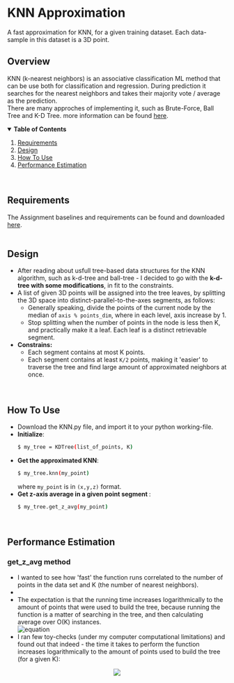 # KNN Approximation
A fast approximation for KNN, for a given training dataset. Each data-sample in this dataset is a 3D point.<br>

## Overview
KNN (k-nearest neighbors) is an associative classification ML method that can be use both for classification and regression. During prediction it searches for the nearest neighbors and takes their majority vote / average as the prediction.<br>
There are many approches of implementing it, such as Brute-Force, Ball Tree and K-D Tree. more information can be found [here](https://towardsdatascience.com/k-nearest-neighbors-computational-complexity-502d2c440d5).
<br>
<details open="open">
  <summary><strong>Table of Contents</strong></summary>
  <ol>
    <li><a href="#requirements">Requirements</a></li>
<!--     <li><a href="#do-it-yourself">Do It Yourself</a></li> -->
    <li><a href="#design">Design</a></li>
    <li><a href="#how-to-use">How To Use</a></li>
    <li><a href="#performance-estimation">Performance Estimation</a></li>

  </ol>
</details>
<br>

## Requirements
The Assignment baselines and requirements can be found and downloaded [here](https://github.com/OrenKov/k-nearest-neighbors-approximation/blob/main/KNN%20Approximation.docx).
<br>
<br>

## Design
* After reading about usfull tree-based data structures for the KNN algorithm, such as k-d-tree and ball-tree - I decided to go with the <strong>k-d-tree with some modifications</strong>, in fit to the constraints.
* A list of given 3D points will be assigned into the tree leaves, by splitting the 3D space into distinct-parallel-to-the-axes segments, as follows:
  *  Generally speaking, divide the points of the current node by the median of `axis % points_dim`, where in each level, axis increase by 1.
  *  Stop splitting when the number of points in the node is less then K, and practically make it a leaf. Each leaf is a distinct retrievable segment.
* <strong> Constrains: </strong>
  * Each segment contains at most K points.
  * Each segment contains at least `K/2` points, making it 'easier' to traverse the tree and find large amount of approximated neighbors at once. <br>
<br>

## How To Use
* Download the KNN.py file, and import it to your python working-file.
* <strong>Initialize</strong>:
    ```sh
    $ my_tree = KDTree(list_of_points, K)
    ```
* <strong>Get the approximated KNN</strong>:
    ```sh
    $ my_tree.knn(my_point)
    ```
    where `my_point` is in `(x,y,z)` format.
* <strong>Get z-axis average in a given point segment </strong>:
    ```sh
    $ my_tree.get_z_avg(my_point)
    ```
<br>

## Performance Estimation
### get_z_avg method
* I wanted to see how 'fast' the function runs correlated to the number of points in the data set and K (the number of nearest neighbors).
* 
* The expectation is that the running time increases logarithmically to the amount of points that were used to build the tree, because running the function is a matter of searching in the tree, and then calculating average over O(K) instances.<br>
![equation](https://latex.codecogs.com/gif.latex?\textbf{O(f)}&space;=&space;O(log(n)-log(K)&space;&plus;&space;O(K))&space;=&space;O(log(\frac&space;nK)&space;&plus;&space;O(K)))
*  I ran few toy-checks (under my computer computational limitations) and found out that indeed - the time it takes to perform the function increases logarithmically to the amount of points used to build the tree (for a given K):
<p align="center">
  <img src="https://i.im.ge/2021/08/20/PG5ic.png">
</p>
<br>

